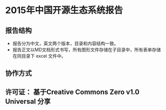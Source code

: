 # 2015年中国开源生态系统报告

## 报告结构
- 报告分为中文，英文两个版本，目录和内容结构一致。
- 报告正文以MD文档形式书写，所有图形文件存储在<img>子目录中，所有表单存储在同目录下 excel 文件中。

## 协作方式

## 许可证： 基于Creative Commons Zero v1.0 Universal 分享
